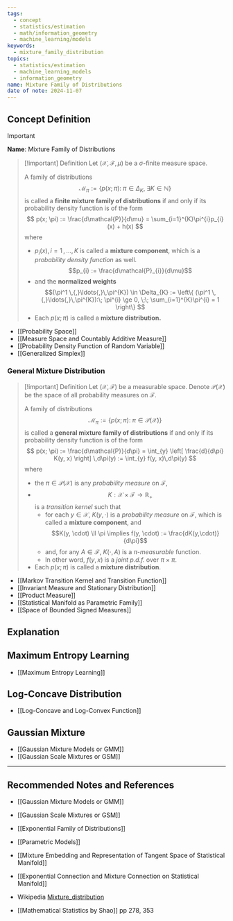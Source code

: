 ```yaml
---
tags:
  - concept
  - statistics/estimation
  - math/information_geometry
  - machine_learning/models
keywords:
  - mixture_family_distribution
topics:
  - statistics/estimation
  - machine_learning_models
  - information_geometry
name: Mixture Family of Distributions
date of note: 2024-11-07
---
```


## Concept Definition

>[!important]
>**Name**: Mixture Family of Distributions

>[!important] Definition
>Let $(\mathcal{X}, \mathscr{F}, \mu)$ be a $\sigma$-finite measure space. 
>
>A family of distributions $$\mathcal{M}_{\pi} := \left\{ p(x; \pi):\; \pi\in \Delta_{K}, \;\exists K \in \mathbb{N} \right\}$$ is called a **finite mixture family of distributions** if and only if its probability density function is of the form
>$$
>p(x; \pi) := \frac{d\mathcal{P}}{d\mu} = \sum_{i=1}^{K}\pi^{i}p_{i}(x) + h(x)
>$$
>where 
>- $p_{i}(x), i=1\,{,}\ldots{,}\,K$ is called a **mixture component**, which is a *probability density function* as well. $$p_{i} := \frac{d\mathcal{P}_{i}}{d\mu}$$
>- and the **normalized weights**  $$(\pi^1 \,{,}\ldots{,}\,\pi^{K}) \in \Delta_{K} := \left\{ (\pi^1 \,{,}\ldots{,}\,\pi^{K}):\; \pi^{i} \ge 0, \;\; \sum_{i=1}^{K}\pi^{i} = 1 \right\}  $$
>- Each $p(x; \pi)$ is called a **mixture distribution.**

- [[Probability Space]]
- [[Measure Space and Countably Additive Measure]]
- [[Probability Density Function of Random Variable]]
- [[Generalized Simplex]]

### General Mixture Distribution

>[!important] Definition
>Let $(\mathcal{X}, \mathscr{F})$ be a measurable space. Denote $\mathcal{P}(\mathcal{X})$ be the space of all probability measures on $\mathscr{F}$.
>
>A family of distributions $$\mathcal{M}_{\pi}:= \left\{ p(x; \pi) :\; \pi \in \mathcal{P}(\mathcal{X}) \right\} $$ is called a **general mixture family of distributions** if and only if its probability density function is of the form
>$$
>p(x; \pi) := \frac{d\mathcal{P}}{d\pi} = \int_{y} \left[  \frac{d}{d\pi}  K(y, x) \right]  \,d\pi(y) := \int_{y} f(y, x)\,d\pi(y)
>$$
>where 
>- the $\pi \in \mathcal{P}(\mathcal{X})$ is any *probability measure* on $\mathscr{F}$, 
>- $$K: \mathcal{X} \times \mathcal{F} \to \mathbb{R}_{+}$$ is a *transition kernel* such that 
>	- for each $y\in \mathcal{X}$,  $K(y,\cdot)$ is a *probability measure* on $\mathcal{F}$, which is called a **mixture component**, and $$K(y, \cdot) \ll \pi \implies f(y, \cdot) := \frac{dK(y,\cdot)}{d\pi}$$
>	- and, for any $A\in \mathscr{F}$,  $K(\cdot, A)$ is a *$\pi$-measurable* function. 
>	- In other word, $f(y, x)$ is a *joint p.d.f.* over $\pi \times \pi.$
>- Each $p(x; \pi)$ is called a **mixture distribution**.

- [[Markov Transition Kernel and Transition Function]]
- [[Invariant Measure and Stationary Distribution]]
- [[Product Measure]]
- [[Statistical Manifold as Parametric Family]]
- [[Space of Bounded Signed Measures]]


## Explanation


## Maximum Entropy Learning

- [[Maximum Entropy Learning]]



## Log-Concave Distribution

- [[Log-Concave and Log-Convex Function]]


## Gaussian Mixture

- [[Gaussian Mixture Models or GMM]]
- [[Gaussian Scale Mixtures or GSM]]




-----------
##  Recommended Notes and References


- [[Gaussian Mixture Models or GMM]]
- [[Gaussian Scale Mixtures or GSM]]

- [[Exponential Family of Distributions]]
- [[Parametric Models]]


- [[Mixture Embedding and Representation of Tangent Space of Statistical Manifold]]
- [[Exponential Connection and Mixture Connection on Statistical Manifold]]
- Wikipedia [Mixture_distribution](https://en.wikipedia.org/wiki/Mixture_distribution)
- [[Mathematical Statistics by Shao]] pp 278, 353